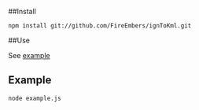 ##Install
```
npm install git://github.com/FireEmbers/ignToKml.git
```
##Use

See [example](https://github.com/FireEmbers/ignToKml/blob/master/example.js)


## Example

```
node example.js
```